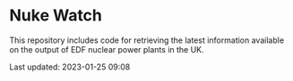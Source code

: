 # Nuke Watch

This repository includes code for retrieving the latest information available on the output of EDF nuclear power plants in the UK.

Last updated: 2023-01-25 09:08